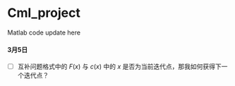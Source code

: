 # Cml_project
Matlab code update here



#### 3月5日

- [ ] 互补问题格式中的 $F(x)$ 与 $c(x)$ 中的 $x$ 是否为当前迭代点，那我如何获得下一个迭代点？